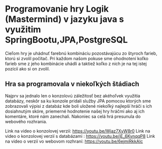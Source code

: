 <h1>Programovanie hry Logik (Mastermind) v jazyku java s využitim SpringBootu,JPA,PostgreSQL</h1>
Cieľom hry je uhádnuť farebnú kombináciu pozostávajúcu zo štyroch farieb, ktorú si zvolil počítač. Pri každom našom pokuse sme ohodnotení koľko farieb sme z jeho kombinácie uhádli a taktiež koľko z nich je na tej istej pozícií ako si on zvolil. 

<h2>Hra sa programovala v niekoľkých štádiach</h2> 
Najprv sa jednalo len o konzolovú záležitosť bez akéhoľvek využitia databázy, neskôr sa ku konzole pridali služby JPA pomocou ktorých sme zobrazovali výpisi z databáz kde boli uložené niekoľký najlepší hráči s ich dosiahnutým skóre, priemerné hodnotenie našej hry hráčmi ako aj ich komentáre, ktoré nám zanechali. Nakoniec sa celá hrá presunula do webového rozhrania.

Link na video o konzolovej verzií: https://youtu.be/Wjaz7XyW8r0
Link na video o konzolovej verzií s databázami : https://youtu.be/jE_6KvnqqP8
Link na video o verzií vo webovom rozhraní: https://youtu.be/6ejmiRkkAIc




